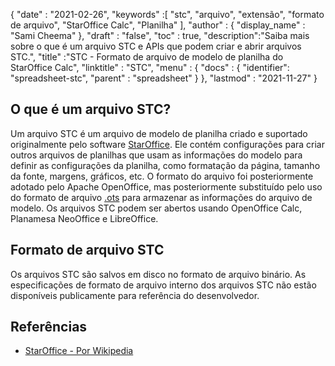 {
  "date" : "2021-02-26",
  "keywords" :[ "stc", "arquivo", "extensão", "formato de arquivo", "StarOffice Calc", "Planilha" ],
  "author" : {
    "display_name" : "Sami Cheema"
},
  "draft" : "false",
  "toc" : true,
  "description":"Saiba mais sobre o que é um arquivo STC e APIs que podem criar e abrir arquivos STC.",
  "title" :"STC - Formato de arquivo de modelo de planilha do StarOffice Calc",
  "linktitle" : "STC",
  "menu" : {
    "docs" : {
      "identifier": "spreadsheet-stc",
      "parent" : "spreadsheet"
}
},
  "lastmod" : "2021-11-27"
}

## O que é um arquivo STC?

Um arquivo STC é um arquivo de modelo de planilha criado e suportado originalmente pelo software [StarOffice](https://www.staroffice.com/). Ele contém configurações para criar outros arquivos de planilhas que usam as informações do modelo para definir as configurações da planilha, como formatação da página, tamanho da fonte, margens, gráficos, etc. O formato do arquivo foi posteriormente adotado pelo Apache OpenOffice, mas posteriormente substituído pelo uso do formato de arquivo [.ots](/pt/spreadsheet/ots/) para armazenar as informações do arquivo de modelo. Os arquivos STC podem ser abertos usando OpenOffice Calc, Planamesa NeoOffice e LibreOffice.

## Formato de arquivo STC

Os arquivos STC são salvos em disco no formato de arquivo binário. As especificações de formato de arquivo interno dos arquivos STC não estão disponíveis publicamente para referência do desenvolvedor.

## Referências ##

* [StarOffice - Por Wikipedia](https://en.wikipedia.org/wiki/StarOffice)

